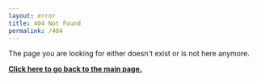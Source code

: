 ```yaml
---
layout: error
title: 404 Not Found
permalink: /404
---
```


The page you are looking for either doesn't exist or is not here anymore.

__[Click here to go back to the main page.]({{site.baseurl}}/)__